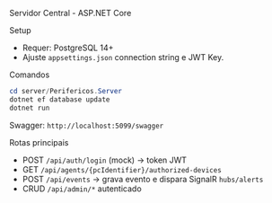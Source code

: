 Servidor Central - ASP.NET Core

Setup
- Requer: PostgreSQL 14+
- Ajuste `appsettings.json` connection string e JWT Key.

Comandos
```powershell
cd server/Perifericos.Server
dotnet ef database update
dotnet run
```

Swagger: `http://localhost:5099/swagger`

Rotas principais
- POST `/api/auth/login` (mock) → token JWT
- GET `/api/agents/{pcIdentifier}/authorized-devices`
- POST `/api/events` → grava evento e dispara SignalR `hubs/alerts`
- CRUD `/api/admin/*` autenticado


